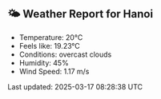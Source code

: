 <!-- WEATHER-START -->
## 🌤 Weather Report for Hanoi

- Temperature: 20°C
- Feels like: 19.23°C
- Conditions: overcast clouds
- Humidity: 45%
- Wind Speed: 1.17 m/s

Last updated: 2025-03-17 08:28:38 UTC
<!-- WEATHER-END -->

